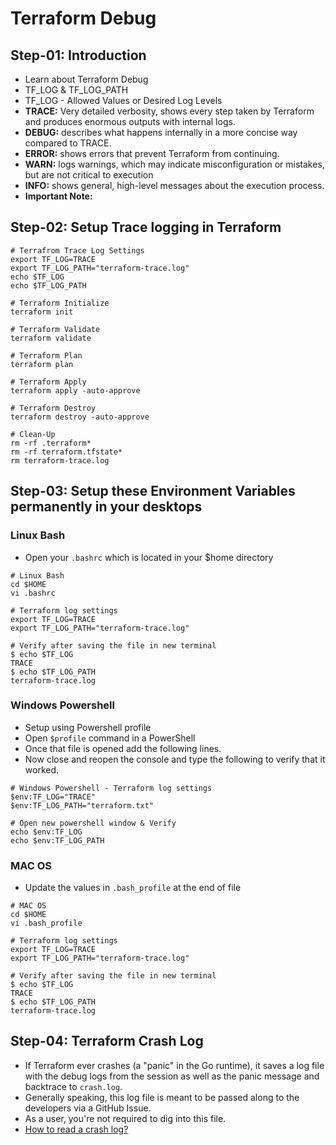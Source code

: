 # Terraform Debug

## Step-01: Introduction
- Learn about Terraform Debug
- TF_LOG & TF_LOG_PATH
- TF_LOG - Allowed Values or Desired Log Levels
- **TRACE:** Very detailed verbosity, shows every step taken by Terraform and produces enormous outputs with internal logs.
- **DEBUG:** describes what happens internally in a more concise way compared to TRACE.
- **ERROR:** shows errors that prevent Terraform from continuing.
- **WARN:** logs warnings, which may indicate misconfiguration or mistakes, but are not critical to execution
- **INFO:** shows general, high-level messages about the execution process.
- **Important Note:** 


## Step-02: Setup Trace logging in Terraform
```t
# Terrafrom Trace Log Settings
export TF_LOG=TRACE
export TF_LOG_PATH="terraform-trace.log"
echo $TF_LOG
echo $TF_LOG_PATH

# Terraform Initialize
terraform init

# Terraform Validate
terraform validate

# Terraform Plan
terraform plan

# Terraform Apply
terraform apply -auto-approve

# Terraform Destroy
terraform destroy -auto-approve

# Clean-Up
rm -rf .terraform*
rm -rf terraform.tfstate*
rm terraform-trace.log
```


## Step-03: Setup these Environment Variables permanently in your desktops
### Linux Bash
- Open your `.bashrc` which is located in your $home directory 
```t
# Linux Bash
cd $HOME
vi .bashrc

# Terraform log settings
export TF_LOG=TRACE
export TF_LOG_PATH="terraform-trace.log"

# Verify after saving the file in new terminal 
$ echo $TF_LOG
TRACE
$ echo $TF_LOG_PATH
terraform-trace.log
```
### Windows Powershell
- Setup using Powershell profile
- Open `$profile` command in a PowerShell
- Once that file is opened add the following lines.
- Now close and reopen the console and type the following to verify that it worked.
```t
# Windows Powershell - Terraform log settings
$env:TF_LOG="TRACE"
$env:TF_LOG_PATH="terraform.txt"

# Open new powershell window & Verify
echo $env:TF_LOG
echo $env:TF_LOG_PATH
```
### MAC OS
- Update the values in `.bash_profile` at the end of file
```t
# MAC OS
cd $HOME
vi .bash_profile

# Terraform log settings
export TF_LOG=TRACE
export TF_LOG_PATH="terraform-trace.log"

# Verify after saving the file in new terminal 
$ echo $TF_LOG
TRACE
$ echo $TF_LOG_PATH
terraform-trace.log
```

## Step-04: Terraform Crash Log
- If Terraform ever crashes (a "panic" in the Go runtime), it saves a log file with the debug logs from the session as well as the panic message and backtrace to `crash.log`.
- Generally speaking, this log file is meant to be passed along to the developers via a GitHub Issue. 
- As a user, you're not required to dig into this file.
- [How to read a crash log?](https://www.terraform.io/docs/internals/debugging.html#interpreting-a-crash-log)